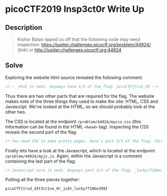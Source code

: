 # picoCTF2019 Insp3ct0r Write Up

## Description

> Kishor Balan tipped us off that the following code may need inspection: https://jupiter.challenges.picoctf.org/problem/44924/ (link) or http://jupiter.challenges.picoctf.org:44924

## Solve

Exploring the website html source revealed the following comment:

```html
<!--  Html is neat. Anyways have 1/3 of the flag: picoCTF{tru3_d3 -->
```

Thus there are two other parts that are required for the flag. The website makes note of the three things they used to make the site: HTML, CSS and Javascript. We've looked at the HTML, so we should probably look at the other two.

The CSS is located at the endpoint `/problem/44924/mycss.css` (this information can be found in the HTML `<head>` tag). Inspecting the CSS reveals the second part of the flag:

```css
/* You need CSS to make pretty pages. Here's part 2/3 of the flag: t3ct1ve_0r_ju5t */
```

Finally lets have a look at the Javascript, which is located at the endpoint `/problem/44924/myjs.js`. Again, within the Javascript is a comment containing the last part of the flag:

```js
/* Javascript sure is neat. Anyways part 3/3 of the flag: _lucky?f10be399} */
```

Putting all the three pieces together:

```
picoCTF{tru3_d3t3ct1ve_0r_ju5t_lucky?f10be399}
```
